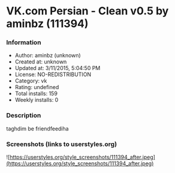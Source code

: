 # VK.com Persian - Clean v0.5 by aminbz (111394)

### Information
- Author: aminbz (unknown)
- Created at: unknown
- Updated at: 3/11/2015, 5:04:50 PM
- License: NO-REDISTRIBUTION
- Category: vk
- Rating: undefined
- Total installs: 159
- Weekly installs: 0


### Description
taghdim be friendfeediha


### Screenshots (links to userstyles.org)
![https://userstyles.org/style_screenshots/111394_after.jpeg](https://userstyles.org/style_screenshots/111394_after.jpeg)


